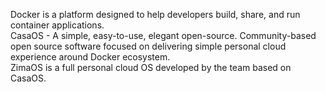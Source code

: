 Docker is a platform designed to help developers build, share, and run container applications.  
CasaOS - A simple, easy-to-use, elegant open-source.
Community-based open source software focused on delivering simple personal cloud experience around Docker ecosystem.  
ZimaOS is a full personal cloud OS developed by the team based on CasaOS.  
